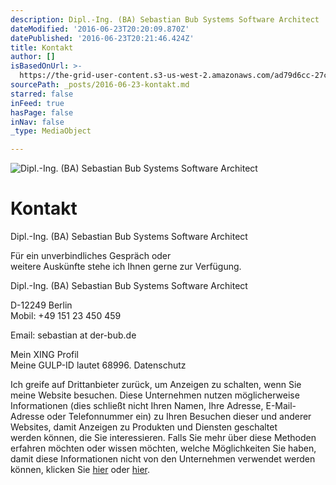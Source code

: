 ```yaml
---
description: Dipl.-Ing. (BA) Sebastian Bub Systems Software Architect
dateModified: '2016-06-23T20:20:09.870Z'
datePublished: '2016-06-23T20:21:46.424Z'
title: Kontakt
author: []
isBasedOnUrl: >-
  https://the-grid-user-content.s3-us-west-2.amazonaws.com/ad79d6cc-27c4-4152-ab59-9fb27dd022c8.jpg
sourcePath: _posts/2016-06-23-kontakt.md
starred: false
inFeed: true
hasPage: false
inNav: false
_type: MediaObject

---
```

![Dipl.-Ing. (BA) Sebastian Bub Systems Software Architect](https://imgflo.herokuapp.com/graph/vahj1ThiexotieMo/6efa72f1f5177d658eefb594675262b9/croprotate.jpg?cropheight=2671&cropwidth=4000&degrees=0&input=https%3A%2F%2Fthe-grid-user-content.s3-us-west-2.amazonaws.com%2Fad79d6cc-27c4-4152-ab59-9fb27dd022c8.jpg&x=0&y=0)

# Kontakt

Dipl.-Ing. (BA) Sebastian Bub Systems Software Architect

Für ein unverbindliches Gespräch oder  
weitere Auskünfte stehe ich Ihnen gerne zur Verfügung.

Dipl.-Ing. (BA) Sebastian Bub Systems Software Architect

D-12249 Berlin  
Mobil: +49 151 23 450 459

Email: sebastian at der-bub.de

Mein XING Profil  
Meine GULP-ID lautet 68996\. Datenschutz

Ich greife auf Drittanbieter zurück, um Anzeigen zu schalten, wenn Sie meine Website besuchen. Diese Unternehmen nutzen möglicherweise Informationen (dies schließt nicht Ihren Namen, Ihre Adresse, E-Mail-Adresse oder Telefonnummer ein) zu Ihren Besuchen dieser und anderer Websites, damit Anzeigen zu Produkten und Diensten geschaltet  
werden können, die Sie interessieren. Falls Sie mehr über diese Methoden erfahren möchten oder wissen möchten, welche Möglichkeiten Sie haben, damit diese Informationen nicht von den Unternehmen verwendet werden können, klicken Sie [hier][0] oder [hier][1].

[0]: http://www.networkadvertising.org/ "networkadvertising"
[1]: http://www.google.de/policies/technologies/ads/ "google"